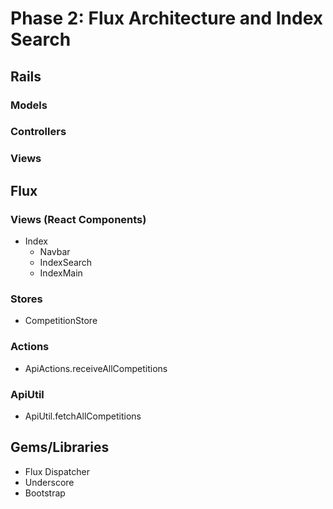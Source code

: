 # Phase 2: Flux Architecture and Index Search

## Rails
### Models

### Controllers

### Views

## Flux
### Views (React Components)
* Index
  - Navbar
  - IndexSearch
  - IndexMain

### Stores
* CompetitionStore

### Actions
* ApiActions.receiveAllCompetitions

### ApiUtil
* ApiUtil.fetchAllCompetitions

## Gems/Libraries
* Flux Dispatcher
* Underscore
* Bootstrap

